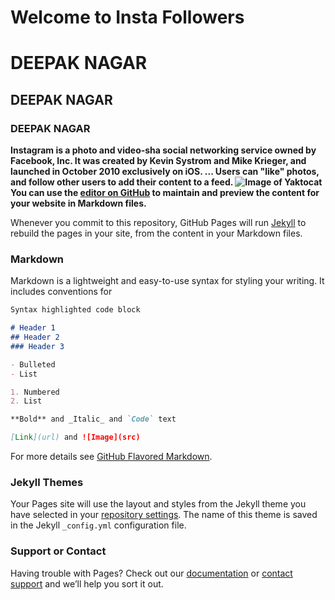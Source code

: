# Welcome to Insta Followers

# DEEPAK NAGAR
## DEEPAK NAGAR
### DEEPAK NAGAR
**Instagram is a photo and video-sha
 social networking service owned by Facebook, Inc. It was created by Kevin Systrom and Mike Krieger, and launched in October 2010 exclusively on iOS. ... Users can "like" photos, and follow other users to add their content to a feed.
![Image of Yaktocat](https://octodex.github.com/images/yaktocat.png)
You can use the [editor on GitHub](https://github.com/deepak170/igfamous.github.io/edit/master/index.md) to maintain and preview the content for your website in Markdown files.**

Whenever you commit to this repository, GitHub Pages will run [Jekyll](https://jekyllrb.com/) to rebuild the pages in your site, from the content in your Markdown files.

### Markdown

Markdown is a lightweight and easy-to-use syntax for styling your writing. It includes conventions for

```markdown
Syntax highlighted code block

# Header 1
## Header 2
### Header 3

- Bulleted
- List

1. Numbered
2. List

**Bold** and _Italic_ and `Code` text

[Link](url) and ![Image](src)
```

For more details see [GitHub Flavored Markdown](https://guides.github.com/features/mastering-markdown/).

### Jekyll Themes

Your Pages site will use the layout and styles from the Jekyll theme you have selected in your [repository settings](https://github.com/deepak170/igfamous.github.io/settings). The name of this theme is saved in the Jekyll `_config.yml` configuration file.

### Support or Contact

Having trouble with Pages? Check out our [documentation](https://help.github.com/categories/github-pages-basics/) or [contact support](https://github.com/contact) and we’ll help you sort it out.

